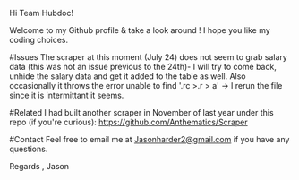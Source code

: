 Hi Team Hubdoc!

Welcome to my Github profile & take a look around ! I hope you like my coding choices.

#Issues
The scraper at this moment (July 24) does not seem to grab salary data (this was not an issue previous to the 24th)- I will try to come back, unhide the salary data and get it added to the table as well. Also occasionally it throws the error unable to find '.rc >.r > a' -> I rerun the file since it is intermittant it seems.


#Related
I had built another scraper in November of last year under this repo (if you're curious): https://github.com/Anthematics/Scraper

#Contact
Feel free to email me at Jasonharder2@gmail.com if you have any questions.

Regards , Jason
